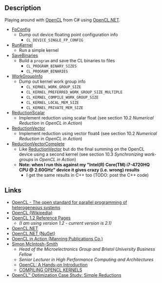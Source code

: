 
## Description

Playing around with [OpenCL](https://www.khronos.org/opencl/) from C# using [OpenCL.NET](https://openclnet.codeplex.com/).

* [FpConfig](https://github.com/taylorjg/OpenCLExperiments/tree/master/FpConfig)
    * Dump out device floating point configuration info
        * `CL_DEVICE_SINGLE_FP_CONFIG`
* [RunKernel](https://github.com/taylorjg/OpenCLExperiments/tree/master/RunKernel)
    * Run a simple kernel
* [SaveBinaries](https://github.com/taylorjg/OpenCLExperiments/tree/master/SaveBinaries)
    * Build a `program` and save the CL binaries to files
        * `CL_PROGRAM_BINARY_SIZES`
        * `CL_PROGRAM_BINARIES`
* [WorkGroupInfo](https://github.com/taylorjg/OpenCLExperiments/tree/master/WorkGroupInfo)
    * Dump out kernel work group info
        * `CL_KERNEL_WORK_GROUP_SIZE`
        * `CL_KERNEL_PREFERRED_WORK_GROUP_SIZE_MULTIPLE`
        * `CL_KERNEL_COMPILE_WORK_GROUP_SIZE`
        * `CL_KERNEL_LOCAL_MEM_SIZE`
        * `CL_KERNEL_PRIVATE_MEM_SIZE`
* [ReductionScalar](https://github.com/taylorjg/OpenCLExperiments/tree/master/ReductionScalar)
    * Implement reduction using scalar float (see section 10.2 _Numerical Reduction_ in _OpenCL in Action_)
* [ReductionVector](https://github.com/taylorjg/OpenCLExperiments/tree/master/ReductionVector)
    * Implement reduction using vector float4 (see section 10.2 _Numerical Reduction_ in _OpenCL in Action_)
* [ReductionVectorComplete](https://github.com/taylorjg/OpenCLExperiments/tree/master/ReductionVectorComplete)
    * Like [ReductionVector](https://github.com/taylorjg/OpenCLExperiments/tree/master/ReductionVector)
    but do the final summing on the OpenCL device using a second kernel (see section 10.3 _Synchronizing work-groups_ in _OpenCL in Action_)
    * __Note: when I run this against my "Intel(R) Core(TM) i7-4720HQ CPU @ 2.60GHz" device it gives crazy (i.e. wrong) results__
        * I get the same results in C++ too (TODO: post the C++ code)

## Links

* [OpenCL - The open standard for parallel programming of heterogeneous systems](https://www.khronos.org/opencl/)
* [OpenCL (Wikipedia)](https://en.wikipedia.org/wiki/OpenCL)
* [OpenCL 1.2 Reference Pages](https://www.khronos.org/registry/cl/sdk/1.2/docs/man/xhtml/)
    * _(I am using version 1.2 - current version is 2.1)_
* [OpenCL.NET](https://openclnet.codeplex.com/)
* [OpenCL.NET (NuGet)](https://www.nuget.org/packages/OpenCL.Net/)
* [OpenCL in Action (Manning Publications Co.)](https://www.manning.com/books/opencl-in-action)
* [Simon McIntosh-Smith](https://www.cs.bris.ac.uk/home/simonm/)
    * _Head of the Microelectronics Group and Bristol University Business Fellow_
    * _Senior Lecturer in High Performance Computing and Architectures_
    * [OpenCL: A Hands-on Introduction](https://www.cs.bris.ac.uk/home/simonm/SC13/OpenCL_slides_SC13.pdf)
    * [COMPILING OPENCL KERNELS](http://www.cs.bris.ac.uk/home/simonm/montblanc/AdvancedOpenCL_full.pdf)
* [OpenCL™ Optimization Case Study: Simple Reductions](http://developer.amd.com/resources/documentation-articles/articles-whitepapers/opencl-optimization-case-study-simple-reductions/)

